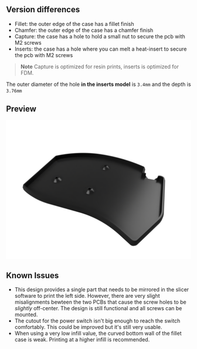 ## Version differences

- Fillet: the outer edge of the case has a fillet finish
- Chamfer: the outer edge of the case has a chamfer finish
- Capture: the case has a hole to hold a small nut to secure the pcb with M2 screws
- Inserts: the case has a hole where you can melt a heat-insert to secure the pcb with M2 screws

> **Note**
> Capture is optimized for resin prints, inserts is optimized for FDM.

The outer diameter of the hole **in the inserts model** is `3.4mm` and the depth is `3.76mm`

## Preview

![](../../gallery/case/chewiedies/v1-TrayWithChamfer.png)

## Known Issues

- This design provides a single part that needs to be mirrored in the slicer software to print the left side. However, there are very slight misalignments bewteen the two PCBs that cause the screw holes to be *slightly* off-center. The design is still functional and all screws can be mounted.
- The cutout for the power switch isn't big enough to reach the switch comfortably. This could be improved but it's still very usable.
- When using a very low infill value, the curved bottom wall of the fillet case is weak. Printing at a higher infill is recommended.

